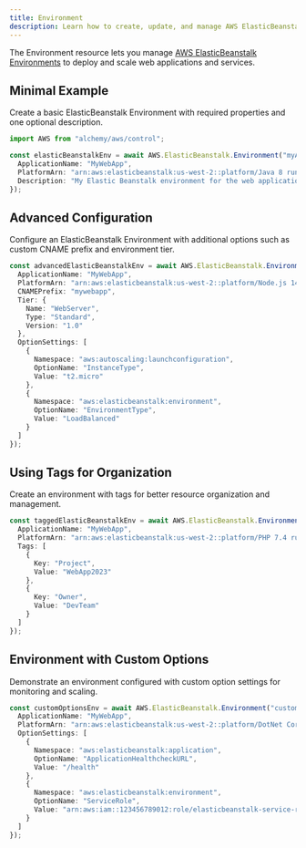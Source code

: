 ```yaml
---
title: Environment
description: Learn how to create, update, and manage AWS ElasticBeanstalk Environments using Alchemy Cloud Control.
---
```


The Environment resource lets you manage [AWS ElasticBeanstalk Environments](https://docs.aws.amazon.com/elasticbeanstalk/latest/userguide/) to deploy and scale web applications and services. 

## Minimal Example

Create a basic ElasticBeanstalk Environment with required properties and one optional description.

```ts
import AWS from "alchemy/aws/control";

const elasticBeanstalkEnv = await AWS.ElasticBeanstalk.Environment("myAppEnvironment", {
  ApplicationName: "MyWebApp",
  PlatformArn: "arn:aws:elasticbeanstalk:us-west-2::platform/Java 8 running on 64bit Amazon Linux/2.9.0",
  Description: "My Elastic Beanstalk environment for the web application"
});
```

## Advanced Configuration

Configure an ElasticBeanstalk Environment with additional options such as custom CNAME prefix and environment tier.

```ts
const advancedElasticBeanstalkEnv = await AWS.ElasticBeanstalk.Environment("advancedEnv", {
  ApplicationName: "MyWebApp",
  PlatformArn: "arn:aws:elasticbeanstalk:us-west-2::platform/Node.js 14 running on 64bit Amazon Linux/2.7.2",
  CNAMEPrefix: "mywebapp",
  Tier: {
    Name: "WebServer",
    Type: "Standard",
    Version: "1.0"
  },
  OptionSettings: [
    {
      Namespace: "aws:autoscaling:launchconfiguration",
      OptionName: "InstanceType",
      Value: "t2.micro"
    },
    {
      Namespace: "aws:elasticbeanstalk:environment",
      OptionName: "EnvironmentType",
      Value: "LoadBalanced"
    }
  ]
});
```

## Using Tags for Organization

Create an environment with tags for better resource organization and management.

```ts
const taggedElasticBeanstalkEnv = await AWS.ElasticBeanstalk.Environment("taggedEnv", {
  ApplicationName: "MyWebApp",
  PlatformArn: "arn:aws:elasticbeanstalk:us-west-2::platform/PHP 7.4 running on 64bit Amazon Linux/2.9.0",
  Tags: [
    {
      Key: "Project",
      Value: "WebApp2023"
    },
    {
      Key: "Owner",
      Value: "DevTeam"
    }
  ]
});
```

## Environment with Custom Options

Demonstrate an environment configured with custom option settings for monitoring and scaling.

```ts
const customOptionsEnv = await AWS.ElasticBeanstalk.Environment("customOptionsEnv", {
  ApplicationName: "MyWebApp",
  PlatformArn: "arn:aws:elasticbeanstalk:us-west-2::platform/DotNet Core 3.1 running on 64bit Amazon Linux/2.3.4",
  OptionSettings: [
    {
      Namespace: "aws:elasticbeanstalk:application",
      OptionName: "ApplicationHealthcheckURL",
      Value: "/health"
    },
    {
      Namespace: "aws:elasticbeanstalk:environment",
      OptionName: "ServiceRole",
      Value: "arn:aws:iam::123456789012:role/elasticbeanstalk-service-role"
    }
  ]
});
```